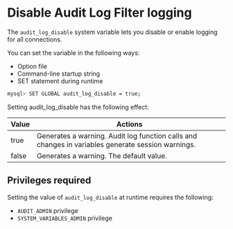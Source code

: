 # Disable Audit Log Filter logging

The `audit_log_disable` system variable lets you disable or enable logging for all connections.

You can set the variable in the following ways:

* Option file
* Command-line startup string
* SET statement during runtime


```{.bash data-prompt="mysql>"}
mysql> SET GLOBAL audit_log_disable = true;
```

Setting audit_log_disable has the following effect:

| Value | Actions |
|---|---|
| true | Generates a warning. Audit log function calls and changes in variables generate session warnings. |
| false | Generates a warning. The default value.  |

## Privileges required

Setting the value of `audit_log_disable` at runtime requires the following:

* `AUDIT_ADMIN` privilege
* `SYSTEM_VARIABLES_ADMIN` privilege